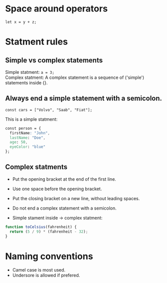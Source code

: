 


# Space around operators
`let x = y + z;` 


# Statment rules

## Simple vs complex statements
Simple statment: `a = 3;`  
Complex statment: A complex statement is a sequence of ('simple') statements inside {}.

## Always end a simple statement with a semicolon.
`const cars = ["Volvo", "Saab", "Fiat"];` 


This is a simple statment: 
```css
const person = {
  firstName: "John",
  lastName: "Doe",
  age: 50,
  eyeColor: "blue"
};
```

## Complex statments
* Put the opening bracket at the end of the first line.
* Use one space before the opening bracket.
* Put the closing bracket on a new line, without leading spaces.
* Do not end a complex statement with a semicolon.


* Simple stament inside -> complex statment: 
```javascript
function toCelsius(fahrenheit) {
  return (5 / 9) * (fahrenheit - 32);
}
```


# Naming conventions
* Camel case is most used. 
* Undersore is allowed if prefered.

